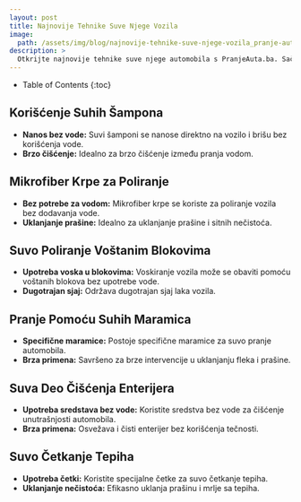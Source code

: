 ```yaml
---
layout: post
title: Najnovije Tehnike Suve Njege Vozila
image: 
  path: /assets/img/blog/najnovije-tehnike-suve-njege-vozila_pranje-auta-ba.png
description: >
  Otkrijte najnovije tehnike suve njege automobila s PranjeAutа.ba. Sačuvajte vreme i održavajte izgled svog vozila bez potrebe za vodom.
---
```



- Table of Contents
{:toc}


## Korišćenje Suhih Šampona

- **Nanos bez vode:** Suvi šamponi se nanose direktno na vozilo i brišu bez korišćenja vode.
- **Brzo čišćenje:** Idealno za brzo čišćenje između pranja vodom.

## Mikrofiber Krpe za Poliranje

- **Bez potrebe za vodom:** Mikrofiber krpe se koriste za poliranje vozila bez dodavanja vode.
- **Uklanjanje prašine:** Idealno za uklanjanje prašine i sitnih nečistoća.

## Suvo Poliranje Voštanim Blokovima

- **Upotreba voska u blokovima:** Voskiranje vozila može se obaviti pomoću voštanih blokova bez upotrebe vode.
- **Dugotrajan sjaj:** Održava dugotrajan sjaj laka vozila.

## Pranje Pomoću Suhih Maramica

- **Specifične maramice:** Postoje specifične maramice za suvo pranje automobila.
- **Brza primena:** Savršeno za brze intervencije u uklanjanju fleka i prašine.

## Suva Deo Čišćenja Enterijera

- **Upotreba sredstava bez vode:** Koristite sredstva bez vode za čišćenje unutrašnjosti automobila.
- **Brza primena:** Osvežava i čisti enterijer bez korišćenja tečnosti.

## Suvo Četkanje Tepiha

- **Upotreba četki:** Koristite specijalne četke za suvo četkanje tepiha.
- **Uklanjanje nečistoća:** Efikasno uklanja prašinu i mrlje sa tepiha.